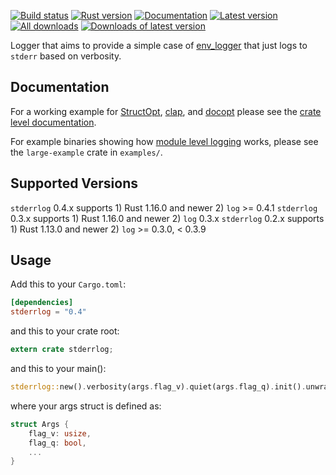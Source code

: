 [![Build status](https://travis-ci.org/cardoe/stderrlog-rs.svg?branch=master)](https://travis-ci.org/cardoe/stderrlog-rs)
[![Rust version]( https://img.shields.io/badge/rust-1.16+-blue.svg)]()
[![Documentation](https://docs.rs/stderrlog/badge.svg)](https://docs.rs/stderrlog)
[![Latest version](https://img.shields.io/crates/v/stderrlog.svg)](https://crates.io/crates/stderrlog)
[![All downloads](https://img.shields.io/crates/d/stderrlog.svg)](https://crates.io/crates/stderrlog)
[![Downloads of latest version](https://img.shields.io/crates/dv/stderrlog.svg)](https://crates.io/crates/stderrlog)

Logger that aims to provide a simple case of
[env_logger](https://crates.io/crates/env_logger) that just
logs to `stderr` based on verbosity.

## Documentation

For a working example for [StructOpt](https::/crates.io/crates/structopt),
[clap](https://crates.io/crates/clap), and
[docopt](https://crates.io/crates/docopt) please see the
[crate level documentation](https://docs.rs/stderrlog/*/stderrlog/).

For example binaries showing how
[module level logging](https://github.com/cardoe/stderrlog-rs/tree/master/examples/large-example) works, please see the `large-example` crate in `examples/`.

## Supported Versions

`stderrlog` 0.4.x supports 1) Rust 1.16.0 and newer 2) `log` >= 0.4.1
`stderrlog` 0.3.x supports 1) Rust 1.16.0 and newer 2) `log` 0.3.x
`stderrlog` 0.2.x supports 1) Rust 1.13.0 and newer 2) `log` >= 0.3.0,  < 0.3.9

## Usage

Add this to your `Cargo.toml`:

```toml
[dependencies]
stderrlog = "0.4"
```

and this to your crate root:

```rust
extern crate stderrlog;
```

and this to your main():

```rust
stderrlog::new().verbosity(args.flag_v).quiet(args.flag_q).init().unwrap();
```

where your args struct is defined as:

```rust
struct Args {
    flag_v: usize,
    flag_q: bool,
    ...
}
```
